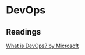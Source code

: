# DevOps

## Readings

[What is DevOps? by Microsoft](https://docs.microsoft.com/en-us/devops/what-is-devops)

